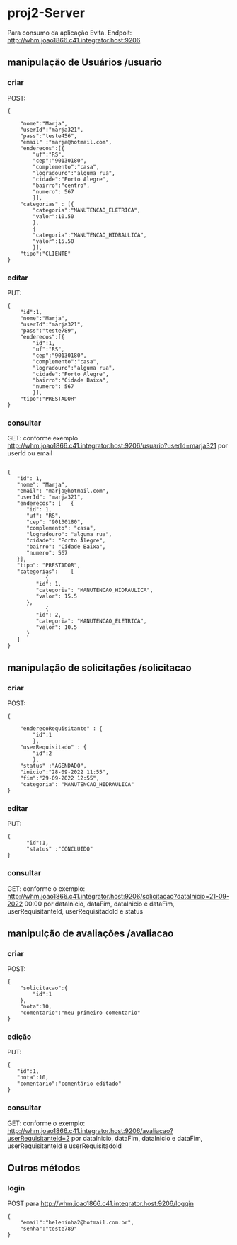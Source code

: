 # proj2-Server

Para consumo da aplicação Evita.
Endpoit: http://whm.joao1866.c41.integrator.host:9206

## manipulação de Usuários /usuario
### criar
POST:
```
{
	
	"nome":"Marja",
	"userId":"marja321",
	"pass":"teste456",
	"email" :"marja@hotmail.com",
	"enderecos":[{
		"uf":"RS",
		"cep":"90130180",
		"complemento":"casa",
		"logradouro":"alguma rua",
		"cidade":"Porto Alegre",
		"bairro":"centro",
		"numero": 567
		}],
	"categorias" : [{
		"categoria":"MANUTENCAO_ELETRICA",
		"valor":10.50
		},
		{
		"categoria":"MANUTENCAO_HIDRAULICA",
		"valor":15.50
		}],
	"tipo":"CLIENTE"
}
```

### editar
PUT:
```
{
	"id":1,
	"nome":"Marja",
	"userId":"marja321",
	"pass":"teste789",
	"enderecos":[{
		"id":1,
		"uf":"RS",
		"cep":"90130180",
		"complemento":"casa",
		"logradouro":"alguma rua",
		"cidade":"Porto Alegre",
		"bairro":"Cidade Baixa",
		"numero": 567
		}],
	"tipo":"PRESTADOR"
}
```
### consultar
GET: conforme exemplo http://whm.joao1866.c41.integrator.host:9206/usuario?userId=marja321
por userId ou email
```

{
   "id": 1,
   "nome": "Marja",
   "email": "marja@hotmail.com",
   "userId": "marja321",
   "enderecos": [   {
      "id": 1,
      "uf": "RS",
      "cep": "90130180",
      "complemento": "casa",
      "logradouro": "alguma rua",
      "cidade": "Porto Alegre",
      "bairro": "Cidade Baixa",
      "numero": 567
   }],
   "tipo": "PRESTADOR",
   "categorias":    [
            {
         "id": 1,
         "categoria": "MANUTENCAO_HIDRAULICA",
         "valor": 15.5
      },
            {
         "id": 2,
         "categoria": "MANUTENCAO_ELETRICA",
         "valor": 10.5
      }
   ]
}
```
## manipulação de solicitações /solicitacao

### criar
POST:
```
{
	
	"enderecoRequisitante" : {
		"id":1
		},
	"userRequisitado" : {
		"id":2
		},
	"status" :"AGENDADO",
	"inicio":"28-09-2022 11:55",
	"fim":"29-09-2022 12:55",
	"categoria": "MANUTENCAO_HIDRAULICA"
}
```
### editar
PUT:
```
{
      "id":1,
      "status" :"CONCLUIDO"
}
```
### consultar
GET: conforme o exemplo: http://whm.joao1866.c41.integrator.host:9206/solicitacao?dataInicio=21-09-2022 00:00
por dataInicio, dataFim, dataInicio e dataFim, userRequisitanteId, userRequisitadoId e status

## manipulção de avaliações /avaliacao

### criar
POST:
```
{
	"solicitacao":{
	    "id":1
	},
	"nota":10,
	"comentario":"meu primeiro comentario"
}
```
### edição
PUT:

```
{
   "id":1,
   "nota":10,
   "comentario":"comentário editado"	
}
```

### consultar
GET: conforme o exemplo: http://whm.joao1866.c41.integrator.host:9206/avaliacao?userRequisitanteId=2
por dataInicio, dataFim, dataInicio e dataFim, userRequisitanteId e userRequisitadoId

## Outros métodos

### login
POST para http://whm.joao1866.c41.integrator.host:9206/loggin
```
{
	"email":"heleninha2@hotmail.com.br",
	"senha":"teste789"
}
```
